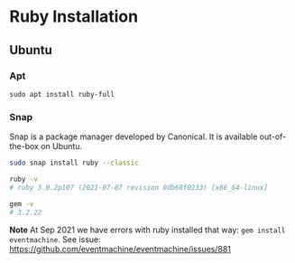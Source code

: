 # Ruby Installation

## Ubuntu

### Apt

```
sudo apt install ruby-full
```

### Snap

Snap is a package manager developed by Canonical. It is available out-of-the-box on Ubuntu.

```bash
sudo snap install ruby --classic

ruby -v
# ruby 3.0.2p107 (2021-07-07 revision 0db68f0233) [x86_64-linux]

gem -v
# 3.2.22
```

**Note** At Sep 2021 we have errors with ruby installed that way: `gem install eventmachine`. See issue: https://github.com/eventmachine/eventmachine/issues/881
